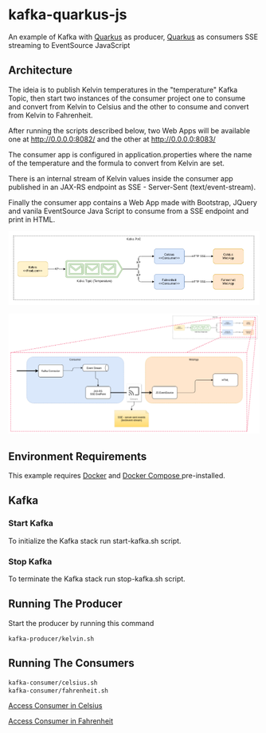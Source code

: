 # kafka-quarkus-js
An example of Kafka with [Quarkus](https://quarkus.io) as producer, [Quarkus](https://quarkus.io) as consumers SSE streaming to EventSource JavaScript

## Architecture

The ideia is to publish Kelvin temperatures in the "temperature" Kafka Topic, then start two instances of the consumer project one to consume and convert from Kelvin to Celsius and the other to consume and convert from Kelvin to Fahrenheit.

After running the scripts described below, two Web Apps will be available one at http://0.0.0.0:8082/ and the other at http://0.0.0.0:8083/

The consumer app is configured in application.properties where the name of the temperature and the formula to convert from Kelvin are set.

There is an internal stream of Kelvin values inside the consumer app published in an JAX-RS endpoint as SSE - Server-Sent (text/event-stream).

Finally the consumer app contains a Web App made with Bootstrap, JQuery and vanila EventSource Java Script to consume from a SSE endpoint and print in HTML.

![architecture](./ArchitecturalSolution.png)

![consumer architecture](./ConsumerArchitecture.png)

## Environment Requirements
This example requires [Docker](https://docs.docker.com/get-docker/) and [Docker Compose ](https://docs.docker.com/compose/)pre-installed.

## Kafka

### Start Kafka
To initialize the Kafka stack run start-kafka.sh script.

### Stop Kafka
To terminate the Kafka stack run stop-kafka.sh script.

## Running The Producer
Start the producer by running this command
```
kafka-producer/kelvin.sh
```

## Running The Consumers
```
kafka-consumer/celsius.sh
kafka-consumer/fahrenheit.sh
```

[Access Consumer in Celsius](http://0.0.0.0:8082/)

[Access Consumer in Fahrenheit](http://0.0.0.0:8083/)

